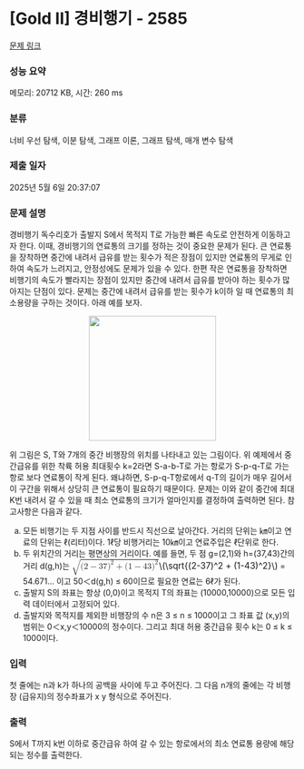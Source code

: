 # [Gold II] 경비행기 - 2585 

[문제 링크](https://www.acmicpc.net/problem/2585) 

### 성능 요약

메모리: 20712 KB, 시간: 260 ms

### 분류

너비 우선 탐색, 이분 탐색, 그래프 이론, 그래프 탐색, 매개 변수 탐색

### 제출 일자

2025년 5월 6일 20:37:07

### 문제 설명

<p>경비행기 독수리호가 출발지 S에서 목적지 T로 가능한 빠른 속도로 안전하게 이동하고자 한다. 이때, 경비행기의 연료통의 크기를 정하는 것이 중요한 문제가 된다. 큰 연료통을 장착하면 중간에 내려서 급유를 받는 횟수가 적은 장점이 있지만 연료통의 무게로 인하여 속도가 느려지고, 안정성에도 문제가 있을 수 있다. 한편 작은 연료통을 장착하면 비행기의 속도가 빨라지는 장점이 있지만 중간에 내려서 급유를 받아야 하는 횟수가 많아지는 단점이 있다. 문제는 중간에 내려서 급유를 받는 횟수가 k이하 일 때 연료통의 최소용량을 구하는 것이다. 아래 예를 보자.</p>

<p style="text-align: center;"><img alt="" src="https://upload.acmicpc.net/74546cce-0762-4546-b2b9-aee04a54f1f2/-/preview/" style="width: 224px; height: 220px;"></p>

<p>위 그림은 S, T와 7개의 중간 비행장의 위치를 나타내고 있는 그림이다. 위 예제에서 중간급유를 위한 착륙 허용 최대횟수 k=2라면 S-a-b-T로 가는 항로가 S-p-q-T로 가는 항로 보다 연료통이 작게 된다. 왜냐하면, S-p-q-T항로에서 q-T의 길이가 매우 길어서 이 구간을 위해서 상당히 큰 연료통이 필요하기 때문이다. 문제는 이와 같이 중간에 최대 K번 내려서 갈 수 있을 때 최소 연료통의 크기가 얼마인지를 결정하여 출력하면 된다. 참고사항은 다음과 같다.</p>

<ol style="list-style-type:lower-alpha">
	<li>모든 비행기는 두 지점 사이를 반드시 직선으로 날아간다. 거리의 단위는 ㎞이고 연료의 단위는 ℓ(리터)이다. 1ℓ당 비행거리는 10㎞이고 연료주입은 ℓ단위로 한다.</li>
	<li>두 위치간의 거리는 평면상의 거리이다. 예를 들면, 두 점 g=(2,1)와 h=(37,43)간의 거리 d(g,h)는 <mjx-container class="MathJax" jax="CHTML" style="font-size: 109%; position: relative;"><mjx-math class="MJX-TEX" aria-hidden="true"><mjx-msqrt><mjx-sqrt><mjx-surd><mjx-mo class="mjx-sop"><mjx-c class="mjx-c221A TEX-S1"></mjx-c></mjx-mo></mjx-surd><mjx-box style="padding-top: 0.103em;"><mjx-mo class="mjx-n"><mjx-c class="mjx-c28"></mjx-c></mjx-mo><mjx-mn class="mjx-n"><mjx-c class="mjx-c32"></mjx-c></mjx-mn><mjx-mo class="mjx-n" space="3"><mjx-c class="mjx-c2212"></mjx-c></mjx-mo><mjx-mn class="mjx-n" space="3"><mjx-c class="mjx-c33"></mjx-c><mjx-c class="mjx-c37"></mjx-c></mjx-mn><mjx-msup><mjx-mo class="mjx-n"><mjx-c class="mjx-c29"></mjx-c></mjx-mo><mjx-script style="vertical-align: 0.289em;"><mjx-mn class="mjx-n" size="s"><mjx-c class="mjx-c32"></mjx-c></mjx-mn></mjx-script></mjx-msup><mjx-mo class="mjx-n" space="3"><mjx-c class="mjx-c2B"></mjx-c></mjx-mo><mjx-mo class="mjx-n" space="3"><mjx-c class="mjx-c28"></mjx-c></mjx-mo><mjx-mn class="mjx-n"><mjx-c class="mjx-c31"></mjx-c></mjx-mn><mjx-mo class="mjx-n" space="3"><mjx-c class="mjx-c2212"></mjx-c></mjx-mo><mjx-mn class="mjx-n" space="3"><mjx-c class="mjx-c34"></mjx-c><mjx-c class="mjx-c33"></mjx-c></mjx-mn><mjx-msup><mjx-mo class="mjx-n"><mjx-c class="mjx-c29"></mjx-c></mjx-mo><mjx-script style="vertical-align: 0.289em;"><mjx-mn class="mjx-n" size="s"><mjx-c class="mjx-c32"></mjx-c></mjx-mn></mjx-script></mjx-msup></mjx-box></mjx-sqrt></mjx-msqrt></mjx-math><mjx-assistive-mml unselectable="on" display="inline"><math xmlns="http://www.w3.org/1998/Math/MathML"><msqrt><mo stretchy="false">(</mo><mn>2</mn><mo>−</mo><mn>37</mn><msup><mo stretchy="false">)</mo><mn>2</mn></msup><mo>+</mo><mo stretchy="false">(</mo><mn>1</mn><mo>−</mo><mn>43</mn><msup><mo stretchy="false">)</mo><mn>2</mn></msup></msqrt></math></mjx-assistive-mml><span aria-hidden="true" class="no-mathjax mjx-copytext">\(\sqrt{(2-37)^2 + (1-43)^2}\)</span></mjx-container> = 54.671... 이고 50＜d(g,h) ≤ 60이므로 필요한 연료는 6ℓ가 된다.</li>
	<li>출발지 S의 좌표는 항상 (0,0)이고 목적지 T의 좌표는 (10000,10000)으로 모든 입력 데이터에서 고정되어 있다.</li>
	<li>출발지와 목적지를 제외한 비행장의 수 n은 3 ≤ n ≤ 1000이고 그 좌표 값 (x,y)의 범위는 0＜x,y＜10000의 정수이다. 그리고 최대 허용 중간급유 횟수 k는 0 ≤ k ≤ 1000이다.</li>
</ol>

### 입력 

 <p>첫 줄에는 n과 k가 하나의 공백을 사이에 두고 주어진다. 그 다음 n개의 줄에는 각 비행장 (급유지)의 정수좌표가 x y 형식으로 주어진다.</p>

### 출력 

 <p>S에서 T까지 k번 이하로 중간급유 하여 갈 수 있는 항로에서의 최소 연료통 용량에 해당되는 정수를 출력한다.</p>

